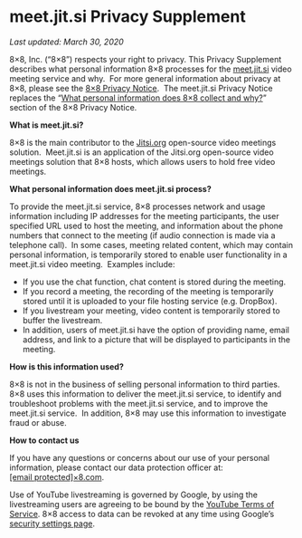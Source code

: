meet.jit.si Privacy Supplement
==============================

_Last updated:_ _March 30, 2020_

8×8, Inc. (“8×8”) respects your right to privacy. This Privacy Supplement describes what personal information 8×8 processes for the [meet.jit.si](https://meet.jit.si/) video meeting service and why.  For more general information about privacy at 8×8, please see the [8×8 Privacy Notice](https://www.8x8.com/terms-and-conditions/privacy-policy).  The meet.jit.si Privacy Notice replaces the “[What personal information does 8×8 collect and why?](https://www.8x8.com/terms-and-conditions/privacy-policy#cinfo)” section of the 8×8 Privacy Notice.

**What is meet.jit.si?**

8×8 is the main contributor to the [Jitsi.org](https://jitsi.org/) open-source video meetings solution.  Meet.jit.si is an application of the Jitsi.org open-source video meetings solution that 8×8 hosts, which allows users to hold free video meetings.

**What personal information does meet.jit.si process?**

To provide the meet.jit.si service, 8×8 processes network and usage information including IP addresses for the meeting participants, the user specified URL used to host the meeting, and information about the phone numbers that connect to the meeting (if audio connection is made via a telephone call).  In some cases, meeting related content, which may contain personal information, is temporarily stored to enable user functionality in a meet.jit.si video meeting.  Examples include:

*   If you use the chat function, chat content is stored during the meeting.
*   If you record a meeting, the recording of the meeting is temporarily stored until it is uploaded to your file hosting service (e.g. DropBox).
*   If you livestream your meeting, video content is temporarily stored to buffer the livestream.
*   In addition, users of meet.jit.si have the option of providing name, email address, and link to a picture that will be displayed to participants in the meeting.

**How is this information used?**

8×8 is not in the business of selling personal information to third parties.  8×8 uses this information to deliver the meet.jit.si service, to identify and troubleshoot problems with the meet.jit.si service, and to improve the meet.jit.si service.  In addition, 8×8 may use this information to investigate fraud or abuse.

**How to contact us**

If you have any questions or concerns about our use of your personal information, please contact our data protection officer at: [\[email protected\]×8.com](https://jitsi.org/cdn-cgi/l/email-protection#).

Use of YouTube livestreaming is governed by Google, by using the livestreaming users are agreeing to be bound by the [YouTube Terms of Service](https://www.youtube.com/t/terms). 8×8 access to data can be revoked at any time using Google’s [security settings page](https://security.google.com/settings/security/permissions).